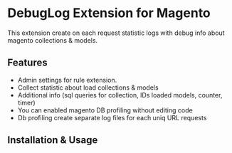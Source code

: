 # DebugLog Extension for Magento

This extension create on each request statistic logs with debug info about magento collections & models.


## Features

  * Admin settings for rule extension.
  * Collect statistic about load collections & models
  * Additional info (sql queries for collection, IDs loaded models, counter, timer)
  * You can enabled magento DB profiling without editing code
  * Db profiling create separate log files for each uniq URL requests


## Installation & Usage